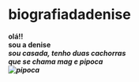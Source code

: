 # biografiadadenise
<b> olá!!</b><br>
<b>sou a denise</br>
<i>sou casada, tenho duas cachorras<br>
que se chama mag e pipoca<br>
![pipoca](https://github.com/denise-231/biografiadadenise/assets/142272445/b60fe6b1-1601-4ec7-a92e-95fdd46e2173)
